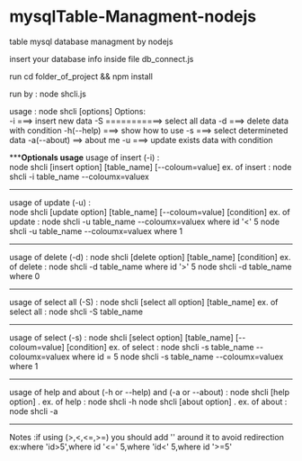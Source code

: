 # mysqlTable-Managment-nodejs
table mysql database managment by nodejs


insert your database info inside  file db_connect.js

run cd folder_of_project && npm install 

run by :  node shcli.js

usage :  node shcli [options]
Options:  
-i ===> insert new data                    -S ===========> select all data
-d ===> delete data with condition         -h(--help) ===> show how to use
-s ===> select determineted data           -a(--about) ==> about me
-u ===> update exists data with condition

*********************************Optionals usage****************************** 
usage of insert (-i) :  
   node  shcli   [insert option]  [table_name]  [--coloum=value] 
   ex. of insert :  node  shcli  -i table_name  --coloumx=valuex  
_______________________________________________________________________________
usage of update (-u) :  
   node  shcli   [update option]  [table_name]  [--coloum=value]  [condition]
   ex. of update : node  shcli  -u table_name --coloumx=valuex   where id '<' 5
                   node  shcli  -u table_name --coloumx=valuex   where 1
_______________________________________________________________________________
usage of delete (-d) :
   node  shcli  [delete option] [table_name] [condition]
   ex. of delete : node  shcli    -d   table_name   where id '>' 5
                   node  shcli    -d   table_name   where 0
_______________________________________________________________________________
usage of select all (-S) : 
   node  shcli   [select all option]  [table_name]
   ex. of select all : node  shcli  -S table_name
_______________________________________________________________________________
usage of select (-s) : 
   node  shcli   [select option]  [table_name]  [--coloum=value]  [condition]
   ex. of select : node  shcli  -s table_name --coloumx=valuex  where id = 5
                   node  shcli  -s table_name --coloumx=valuex  where 1
_______________________________________________________________________________
usage of help and about (-h or --help) and (-a or --about) : 
   node  shcli   [help option]  .  ex. of help :  node  shcli  -h 
   node  shcli   [about option]  . ex. of about : node  shcli  -a 
_______________________________________________________________________________
Notes :if using (>,<,<=,>=) you should add '' around it to avoid redirection
   ex:where 'id>5',where id '<=' 5,where 'id<' 5,where id '>=5'  

